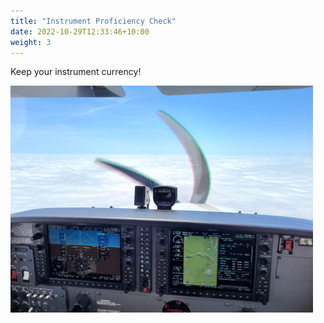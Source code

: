 ```yaml
---
title: "Instrument Proficiency Check"
date: 2022-10-29T12:33:46+10:00
weight: 3
---
```


Keep your instrument currency!

![Instrument Rating](/images/instrument-view.png)